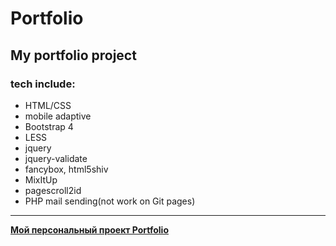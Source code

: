 # Portfolio

## My portfolio project
### tech include:
- HTML/CSS
- mobile adaptive
- Bootstrap 4
- LESS
- jquery
- jquery-validate
- fancybox, html5shiv
- MixItUp
- pagescroll2id
- PHP mail sending(not work on Git pages)
***
**[Мой персональный проект Portfolio](https://asya-zara.github.io/portfolio/)**
